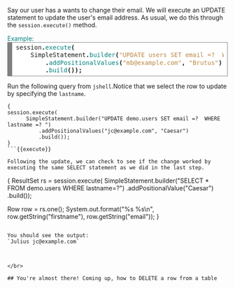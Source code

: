 Say our user has a wants to change their email. We will execute an UPDATE statement to update the user's email address. As usual, we do this through the `session.execute()` method.

<summary style="color:teal">Example:</summary>
<div style="background: #ffffff; overflow:auto;width:auto;border:solid gray;border-width:.1em .1em .1em .8em;padding:.2em .6em;"><pre style="margin: 0; line-height: 125%">session<span style="font-weight: bold">.</span><span style="color: #008080">execute</span><span style="font-weight: bold">(</span>
    SimpleStatement<span style="font-weight: bold">.</span><span style="color: #008080">builder</span><span style="font-weight: bold">(</span><span style="color: #bb8844">&quot;UPDATE users SET email =?  WHERE lastname =? &quot;</span><span style="font-weight: bold">)</span>
        <span style="font-weight: bold">.</span><span style="color: #008080">addPositionalValues</span><span style="font-weight: bold">(</span><span style="color: #bb8844">&quot;mb@example.com&quot;</span><span style="font-weight: bold">,</span> <span style="color: #bb8844">&quot;Brutus&quot;</span><span style="font-weight: bold">)</span>
        <span style="font-weight: bold">.</span><span style="color: #008080">build</span><span style="font-weight: bold">());</span>
</pre></div>


Run the following query from `jshell`.Notice that we select the row to update by specifying the `lastname`.

```
{
session.execute(
      SimpleStatement.builder("UPDATE demo.users SET email =?  WHERE lastname =? ")
          .addPositionalValues("jc@example.com", "Caesar")
          .build());
}
```{{execute}}

Following the update, we can check to see if the change worked by executing the same SELECT statement as we did in the last step.

```
{
ResultSet rs = session.execute(
        SimpleStatement.builder("SELECT * FROM demo.users WHERE lastname=?")
                .addPositionalValue("Caesar")
                .build());

Row row = rs.one();
System.out.format("%s %s\n", row.getString("firstname"), row.getString("email"));
}
```{{execute}}

You should see the output:
`Julius jc@example.com`



</br>

## You're almost there! Coming up, how to DELETE a row from a table
